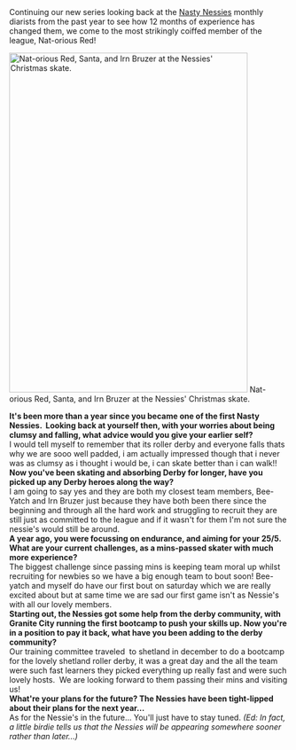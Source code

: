 <html><body><div>
<div>Continuing our new series looking back at the <a href="http://nastynessiesrollergirls.wordpress.com/">Nasty Nessies</a> monthly diarists from the past year to see how 12 months of experience has changed them, we come to the most strikingly coiffed member of the league, Nat-orious Red!</div>

<a href="http://www.scottishrollerderbyblog.com/2013/04/241375_2587400860612_1101822270_o.jpg"><img class=" wp-image-2399 " alt="Nat-orious Red, Santa, and Irn Bruzer at the Nessies' Christmas skate." src="http://www.scottishrollerderbyblog.com/2013/04/241375_2587400860612_1101822270_o.jpg?w=614" width="430" height="613"></a> Nat-orious Red, Santa, and Irn Bruzer at the Nessies' Christmas skate.

<div></div>
<div></div>
<div></div>
<div><strong>It's been more than a year since you became one of the first Nasty Nessies.  Looking back at yourself then, with your worries about being clumsy and falling, what advice would you give your earlier self?</strong></div>
<div></div>
<div>I would tell myself to remember that its roller derby and everyone falls thats why we are sooo well padded, i am actually impressed though that i never was as clumsy as i thought i would be, i can skate better than i can walk!!</div>
</div>
<div></div>
<div></div>
<div>
<div><strong>Now you've been skating and absorbing Derby for longer, have you picked up any Derby heroes along the way?</strong></div>
<div></div>
</div>
<div>I am going to say yes and they are both my closest team members, Bee-Yatch and Irn Bruzer just because they have both been there since the beginning and through all the hard work and struggling to recruit they are still just as committed to the league and if it wasn't for them I'm not sure the nessie's would still be around.</div>
<div></div>
<div></div>
<div>
<div><strong>A year ago, you were focussing on endurance, and aiming for your 25/5. What are your current challenges, as a mins-passed skater with much more experience?</strong></div>
<div></div>
<div>The biggest challenge since passing mins is keeping team moral up whilst recruiting for newbies so we have a big enough team to bout soon! Bee-yatch and myself do have our first bout on saturday which we are really excited about but at same time we are sad our first game isn't as Nessie's with all our lovely members.</div>
</div>
<div></div>
<div></div>
<div>
<div><strong>Starting out, the Nessies got some help from the derby community, with Granite City running the first bootcamp to push your skills up. Now you're in a position to pay it back, what have you been adding to the derby community?</strong></div>
<div></div>
<div>Our training committee traveled  to shetland in december to do a bootcamp for the lovely shetland roller derby, it was a great day and the all the team were such fast learners they picked everything up really fast and were such lovely hosts.  We are looking forward to them passing their mins and visiting us!</div>
</div>
<div></div>
<div></div>
<div><strong>What're your plans for the future? The Nessies have been tight-lipped about their plans for the next year…</strong></div>
<div></div>
<div>As for the Nessie's in the future... You'll just have to stay tuned. <em>(Ed: In fact, a little birdie tells us that the Nessies will be appearing somewhere sooner rather than later...)</em></div></body></html>
